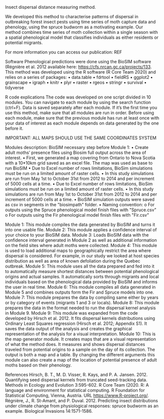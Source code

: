 Insect dispersal distance measuring method.

We developed this method to characterise patterns of dispersal in outbreaking forest insect pests using time series of moth capture data and phenology, using the spruce budworm as a motivating example. Our method combines time series of moth collection within a single season with a spatial phenological model that classifies individuals as either residents or potential migrants. 

For more information you can access our publication: REF

Software
Phenological predictions were done using the BioSIM software (Régnière et al. 2012 available here: https://cfs.nrcan.gc.ca/projects/133.
This method was developed using the R software (R Core Team 2020) and relies on a series of packages:
•	data.table
•	fdrtool
•	fieldRS
•	ggplot2
•	grainscape
•	igraph
•	knitr
•	plyr
•	raster
•	rgeos
•	stringr
•	survival
•	tidyverse

R code explications
The code was developed on one script divided in 10 modules. You can navigate to each module by using the search function (ctrl+F). Data is saved separately after each module.
If it’s the first time you use this method, make sure that all modules are run in order. Before using each module, make sure that the previous module has run at least once with your data of interest as each module depends on data generated by the one before it.

IMPORTANT: ALL MAPS SHOULD USE THE SAME COORDINATES SYSTEM

Modules description:
BioSIM necessary step before Module 1: 
•	Create adult moths’ presence files using Biosim full output across the area of interest.
•	First, we generated a map covering from Ontario to Nova Scotia with a 10*10km grid saved as an excel file. The map was used as base to run BioSIM
•	Due to Excel number of rows limitations, BioSim simulations must be run on a limited amount of raster cells. 
•	In this study simulations are run from May 1st to October 31st from 2012 to 2014 and per increment of 5000 cells at a time.
•	Due to Excel number of rows limitations, BioSim simulations must be run on a limited amount of raster cells. 
•	In this study simulations are run from May 1st to October 31st from 2012 to 2014 and per increment of 5000 cells at a time.
•	BioSIM simulation outputs were saved as csv in segments in the "biosimpath" folder.
•	Naming convention:
o	For outputs using the Spruce phenological model finish files with "Spruce.csv"
o	For outputs using the Fir phenological model finish files with "Fir.csv"

Module 1: 
This module compiles the data generated by BioSIM and turns it into one usable file.
Module 2: 
This module applies a confidence interval of your choice to your BioSIM data.
Module 3:
Loads BioSIM data with the confidence interval generated in Module 2 as well as additional information on the field sites where adult moths were collected.
Module 4:
This module is used to load additional maps to geographically restrict the area where dispersal is considered. For example, in our study we looked at host species distribution as well as area of known defoliation during the Quebec outbreak.
Module 5:
This module uses all the data prepared and fed into it to automatically measure shortest distances between potential phenological origins and actual samples. It automatically sorts through migrants and local individuals based on the phenological data provided by BioSIM and informs the user in real time.
Module 6:
This module compiles all data generated in Module 5 and combines outputs form the Fir and Spruce models into one.
Module 7:
This module prepares the data by compiling same either by years or by category of events (migrants 1 and 3 or locals).
Module 8:
This module prepares the data in the format needed to run the dispersal kernel analysis in Module 9.
Module 9:
This module was expanded from the code developed by Hirsch et al. 2012. It fits dispersal kernels distributions using Ordinary Least Squares regression (Hirsch et al. 2012; Appendix S1). It saves the data output of the analysis and creates the graphical representation of the analysis for a visual interpretation.
Module 10:
This is the map generator module. It creates maps that are a visual representation of what the method does. It measures and shows dispersal distances traveled from potential origins to a sample on the day of its collection. The output is both a map and a table. By changing the different arguments this module can also create a map of the location of potential presence of adult moths based on their phenology.


References
Hirsch, B. T., M. D. Visser, R. Kays, and P. A. Jansen. 2012. Quantifying seed dispersal kernels from truncated seed-tracking data. Methods in Ecology and Evolution 3:595-602.
R Core Team (2020. R: A language and environment for statistical computing. R Foundation for Statistical Computing, Vienna, Austria. URL https://www.R-project.org/.
Régnière, J., R. St-Amant, and P. Duval. 2012. Predicting insect distributions under climate change from physiological responses: spruce budworm as an example. Biological Invasions 14:1571-1586.


